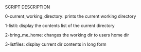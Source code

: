 SCRIPT DESCRIPTION

0-current_working_directory: prints the current working directory

1-listit: display the contents list of the current directory

2-bring_me_home: changes the working dir to users home dir

3-listfiles: display current dir contents in long form


